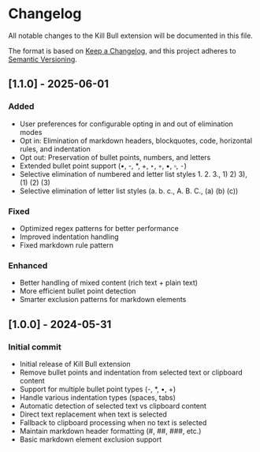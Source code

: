 # Changelog

All notable changes to the Kill Bull extension will be documented in this file.

The format is based on [Keep a Changelog](https://keepachangelog.com/en/1.0.0/),
and this project adheres to [Semantic Versioning](https://semver.org/spec/v2.0.0.html).

## [1.1.0] - 2025-06-01

### Added
- User preferences for configurable opting in and out of elimination modes
- Opt in: Elimination of markdown headers, blockquotes, code, horizontal rules, and indentation
- Opt out: Preservation of bullet points, numbers, and letters
- Extended bullet point support (•, -, *, +, ‣, ◦, ▪, ▫, ⁃)
- Selective elimination of numbered and letter list styles  1. 2. 3., 1) 2) 3),  (1) (2) (3)
- Selective elimination of letter list styles (a. b. c., A. B. C., (a) (b) (c))

### Fixed
- Optimized regex patterns for better performance
- Improved indentation handling
- Fixed markdown rule pattern

### Enhanced
- Better handling of mixed content (rich text + plain text)
- More efficient bullet point detection
- Smarter exclusion patterns for markdown elements

## [1.0.0] - 2024-05-31

### Initial commit
- Initial release of Kill Bull extension
- Remove bullet points and indentation from selected text or clipboard content
- Support for multiple bullet point types (-, *, •, +)
- Handle various indentation types (spaces, tabs)
- Automatic detection of selected text vs clipboard content
- Direct text replacement when text is selected
- Fallback to clipboard processing when no text is selected
- Maintain markdown header formatting (#, ##, ###, etc.)
- Basic markdown element exclusion support
